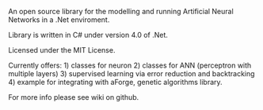 An open source library for the modelling and running Artificial Neural Networks in a .Net enviroment.

Library is written in C# under version 4.0 of .Net.

Licensed under the MIT License.

Currently offers:
	1) classes for neuron 
	2) classes for ANN (perceptron with multiple layers)
	3) supervised learning via error reduction and backtracking
	4) example for integrating with aForge, genetic algorithms library.

For more info please see wiki on github.
